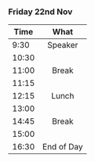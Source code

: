 ### Friday 22nd Nov

| Time  |    What    |
| ----- | :--------: |
| 9:30  |  Speaker   |
| 10:30 |            |
| 11:00 |   Break    |
| 11:15 |            |
| 12:15 |   Lunch    |
| 13:00 |            |
| 14:45 |   Break    |
| 15:00 |            |
| 16:30 | End of Day |
